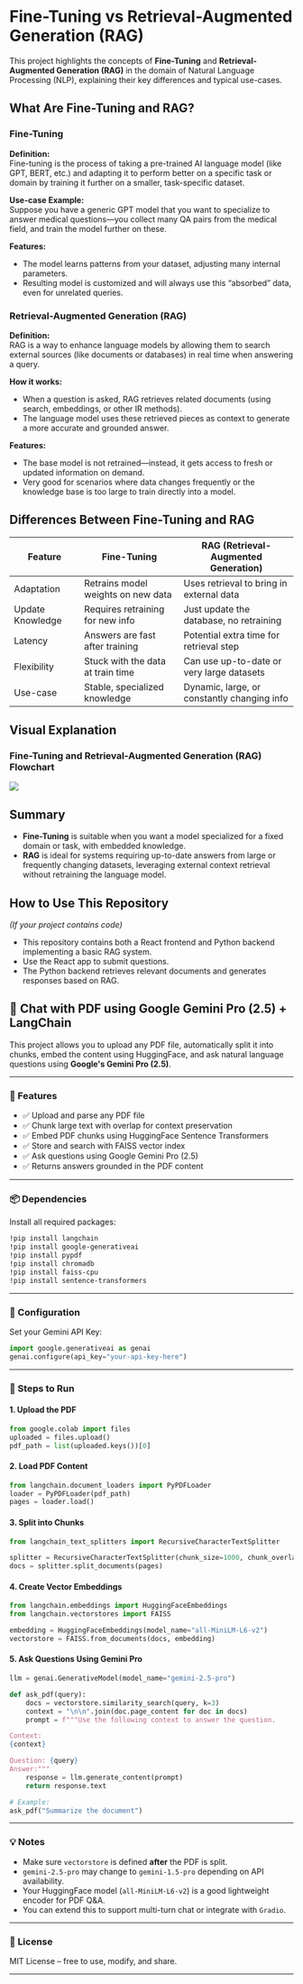 
# Fine-Tuning vs Retrieval-Augmented Generation (RAG)

This project highlights the concepts of **Fine-Tuning** and **Retrieval-Augmented Generation (RAG)** in the domain of Natural Language Processing (NLP), explaining their key differences and typical use-cases.

## What Are Fine-Tuning and RAG?

### Fine-Tuning

**Definition:**  
Fine-tuning is the process of taking a pre-trained AI language model (like GPT, BERT, etc.) and adapting it to perform better on a specific task or domain by training it further on a smaller, task-specific dataset.

**Use-case Example:**  
Suppose you have a generic GPT model that you want to specialize to answer medical questions—you collect many QA pairs from the medical field, and train the model further on these.

**Features:**

- The model learns patterns from your dataset, adjusting many internal parameters.
- Resulting model is customized and will always use this “absorbed” data, even for unrelated queries.

### Retrieval-Augmented Generation (RAG)

**Definition:**  
RAG is a way to enhance language models by allowing them to search external sources (like documents or databases) in real time when answering a query.

**How it works:**

- When a question is asked, RAG retrieves related documents (using search, embeddings, or other IR methods).
- The language model uses these retrieved pieces as context to generate a more accurate and grounded answer.

**Features:**

- The base model is not retrained—instead, it gets access to fresh or updated information on demand.
- Very good for scenarios where data changes frequently or the knowledge base is too large to train directly into a model.

## Differences Between Fine-Tuning and RAG

| Feature            | Fine-Tuning                           | RAG (Retrieval-Augmented Generation)      |
|--------------------|-------------------------------------|-------------------------------------------|
| Adaptation         | Retrains model weights on new data  | Uses retrieval to bring in external data  |
| Update Knowledge   | Requires retraining for new info    | Just update the database, no retraining   |
| Latency            | Answers are fast after training     | Potential extra time for retrieval step   |
| Flexibility        | Stuck with the data at train time   | Can use up-to-date or very large datasets |
| Use-case           | Stable, specialized knowledge       | Dynamic, large, or constantly changing info|

## Visual Explanation

### Fine-Tuning and Retrieval-Augmented Generation (RAG) Flowchart

<img src="image.png">

## Summary

- **Fine-Tuning** is suitable when you want a model specialized for a fixed domain or task, with embedded knowledge.
- **RAG** is ideal for systems requiring up-to-date answers from large or frequently changing datasets, leveraging external context retrieval without retraining the language model.

## How to Use This Repository

*(If your project contains code)*

- This repository contains both a React frontend and Python backend implementing a basic RAG system.
- Use the React app to submit questions.
- The Python backend retrieves relevant documents and generates responses based on RAG.



## 🧠 Chat with PDF using Google Gemini Pro (2.5) + LangChain

This project allows you to upload any PDF file, automatically split it into chunks, embed the content using HuggingFace, and ask natural language questions using **Google's Gemini Pro (2.5)**.

---

### 🚀 Features

* ✅ Upload and parse any PDF file
* ✅ Chunk large text with overlap for context preservation
* ✅ Embed PDF chunks using HuggingFace Sentence Transformers
* ✅ Store and search with FAISS vector index
* ✅ Ask questions using Google Gemini Pro (2.5)
* ✅ Returns answers grounded in the PDF content

---

### 📦 Dependencies

Install all required packages:

```bash
!pip install langchain
!pip install google-generativeai
!pip install pypdf
!pip install chromadb
!pip install faiss-cpu
!pip install sentence-transformers
```

---

### 🔑 Configuration

Set your Gemini API Key:

```python
import google.generativeai as genai
genai.configure(api_key="your-api-key-here")
```

---

### 📁 Steps to Run

#### 1. Upload the PDF

```python
from google.colab import files
uploaded = files.upload()
pdf_path = list(uploaded.keys())[0]
```

#### 2. Load PDF Content

```python
from langchain.document_loaders import PyPDFLoader
loader = PyPDFLoader(pdf_path)
pages = loader.load()
```

#### 3. Split into Chunks

```python
from langchain_text_splitters import RecursiveCharacterTextSplitter

splitter = RecursiveCharacterTextSplitter(chunk_size=1000, chunk_overlap=200)
docs = splitter.split_documents(pages)
```

#### 4. Create Vector Embeddings

```python
from langchain.embeddings import HuggingFaceEmbeddings
from langchain.vectorstores import FAISS

embedding = HuggingFaceEmbeddings(model_name="all-MiniLM-L6-v2")
vectorstore = FAISS.from_documents(docs, embedding)
```

#### 5. Ask Questions Using Gemini Pro

```python
llm = genai.GenerativeModel(model_name="gemini-2.5-pro")

def ask_pdf(query):
    docs = vectorstore.similarity_search(query, k=3)
    context = "\n\n".join(doc.page_content for doc in docs)
    prompt = f"""Use the following context to answer the question.

Context:
{context}

Question: {query}
Answer:"""
    response = llm.generate_content(prompt)
    return response.text

# Example:
ask_pdf("Summarize the document")
```

---

### 💡 Notes

* Make sure `vectorstore` is defined **after** the PDF is split.
* `gemini-2.5-pro` may change to `gemini-1.5-pro` depending on API availability.
* Your HuggingFace model (`all-MiniLM-L6-v2`) is a good lightweight encoder for PDF Q\&A.
* You can extend this to support multi-turn chat or integrate with `Gradio`.

---

### 📜 License

MIT License – free to use, modify, and share.

---


